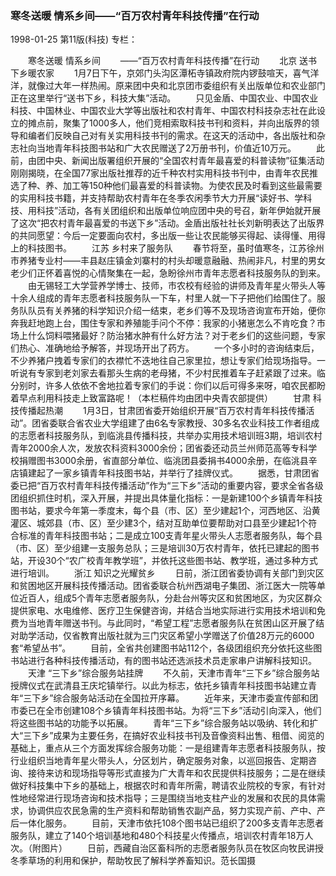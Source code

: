 ### 寒冬送暖  情系乡间——“百万农村青年科技传播”在行动

1998-01-25
第11版(科技)
专栏：

　　寒冬送暖  情系乡间
　　——“百万农村青年科技传播”在行动
　　北京  送书下乡暖农家
　　1月7日下午，京郊门头沟区潭柘寺镇政府院内锣鼓喧天，喜气洋洋，就像过大年一样热闹。原来团中央和北京团市委组织有关出版单位和农业部门正在这里举行“送书下乡，科技大集”活动。
　　只见金盾、中国农业、中国农业科技、中国林业、中国农业大学等出版社和农村青年、中国农村科技杂志社在此设立的摊点前，聚集了1000多人，他们竞相索取科技书刊和资料，并向出版界的领导和编者们反映自己对有关实用科技书刊的需求。在这天的活动中，各出版社和杂志社向当地青年科技图书站和广大农民赠送了2万册书刊，价值近10万元。
　　此前，由团中央、新闻出版署组织开展的“全国农村青年最喜爱的科普读物”征集活动刚刚揭晓，在全国77家出版社推荐的近千种农村实用科技书刊中，由青年农民推选了种、养、加工等150种他们最喜爱的科普读物。为使农民及时看到这些最需要的实用科技书籍，并支持帮助农村青年在冬季农闲季节大力开展“读好书、学科技、用科技”活动，各有关团组织和出版单位响应团中央的号召，新年伊始就开展了这次“把农村青年最喜爱的书送下乡”活动。金盾出版社社长刘新明表达了出版界的共同愿望：今后一定要面向农村，多出版一些让农民能够买得起、读得懂、用得上的科技图书。
　　江苏  乡村来了服务队
　　春节将至，虽时值寒冬，江苏徐州市养猪专业村——丰县赵庄镇金刘寨村的村头却暖意融融、热闹非凡，村里的男女老少们正怀着喜悦的心情聚集在一起，急盼徐州市青年志愿者科技服务队的到来。
　　由无锡轻工大学营养学博士、技师，市农校有经验的讲师及青年星火带头人等十余人组成的青年志愿者科技服务队一下车，村里人就一下子把他们给围住了。服务队队员有关养猪的科学知识介绍一结束，老乡们等不及现场咨询宣布开始，便你奔我赶地跑上台，围住专家和养殖能手问个不停：我家的小猪崽怎么不肯吃食？市场上什么饲料喂猪最好？防治猪水肿有什么好方法？对于老乡们的这些问题，专家们热心、准确地给予解答，并现场开出了药方。
　　一个多小时的咨询结束后，不少养猪户拽着专家们的衣襟忙不迭地往自己家里拉，想让专家们给现场指导。一听说有专家到老刘家去看那头生病的老母猪，不少村民推着车子赶紧跟了过来。临分别时，许多人依依不舍地拉着专家们的手说：你们以后可得多来呀，咱农民都盼着早点利用科技走上致富路呢！（本栏稿件均由团中央青农部提供）
　　甘肃  科技传播起热潮
　　1月3日，甘肃团省委开始组织开展“百万农村青年科技传播活动”。团省委联合省农业大学组建了由6名专家教授、30多名农业科技工作者组成的志愿者科技服务队，到临洮县传播科技，共举办实用技术培训班3期，培训农村青年2000余人次，发放农科资料3000余份；团省委还动员兰州师范高等专科学校捐赠图书3000余册，省直部分单位、临洮团县委捐书4000余册，在临洮县辛店镇建起了一家乡镇青年科技图书站，并举行了挂牌仪式。
　　据悉，甘肃团省委已把“百万农村青年科技传播活动”作为“三下乡”活动的重要内容，要求全省各级团组织抓住时机，深入开展，并提出具体量化指标：一是新建100个乡镇青年科技图书站，要求今年第一季度末，每个县（市、区）至少建起1个，河西地区、沿黄灌区、城郊县（市、区）至少建3个，结对互助单位要帮助对口县至少建起1个符合标准的青年科技图书站；二是成立100支青年星火带头人志愿者服务队，每个县（市、区）至少组建一支服务总队；三是培训30万农村青年，依托已建起的图书站，开设30个“农广校青年教学班”，并依托这些图书站、教学班，通过多种方式进行培训。
　　浙江  知识之光耀贫乡
　　日前，浙江团省委协调有关部门到灾区和贫困地区开展科技传播活动。团省委联合杭州西湖电子集团、浙江医大一院等单位近百人，组成5个青年志愿者服务队，分赴台州等灾区和贫困地区，为灾区群众提供家电、水电维修、医疗卫生保健咨询，并结合当地实际进行实用技术培训和免费为当地青年赠送书刊。与此同时，“希望工程”志愿者服务队在贫困山区开展了结对助学活动，仅省教育出版社就为三门灾区希望小学赠送了价值28万元的6000套“希望丛书”。
　　目前，全省共创建图书站112个，各级团组织充分依托这些图书站进行各种科技传播活动，有的图书站还选派技术员走家串户讲解科技知识。
　　天津  “三下乡”综合服务站挂牌
　　不久前，天津市青年“三下乡”综合服务站授牌仪式在武清县王庆坨镇举行。以此为标志，依托乡镇青年科技图书站建立青年“三下乡”综合服务站活动在全国拉开序幕。
　　近年来，天津市委宣传部和团市委已在全市创建108个乡镇青年科技图书站。为将“三下乡”活动引向深入，他们将这些图书站的功能予以拓展。
　　青年“三下乡”综合服务站以吸纳、转化和扩大“三下乡”成果为主要任务，在搞好农业科技书刊及音像资料出售、租借、阅览的基础上，重点从三个方面发挥综合服务功能：一是组建青年志愿者科技服务队，按行业组织当地青年星火带头人，分区划片，确定服务对象，以巡回报告、定期咨询、接待来访和现场指导等形式直接为广大青年和农民提供科技服务；二是在继续做好科技集中下乡的基础上，根据农时和青年所需，聘请农业院校的专家，有针对性地经常进行现场咨询和技术指导；三是围绕当地支柱产业的发展和农民的具体需求，协调供应农民急需的生产资料和帮助销售农副产品，努力实现产前、产中、产后一体化服务。
　　目前，天津市依托108个图书站已组织了200多支青年志愿者服务队，建立了140个培训基地和480个科技星火传播点，培训农村青年18万人次。（附图片）
　　日前，西藏自治区畜科所的志愿者服务队员在牧区向牧民讲授冬季草场的利用和保护，帮助牧民了解科学养畜知识。范长国摄
